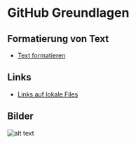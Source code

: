 # GitHub Greundlagen

## Formatierung von Text
+ [Text formatieren](Text_Formatieren.md)

## Links
+ [Links auf lokale Files](Lokaler_Link.md)

## Bilder
![alt text](proxmox_smb.png)

